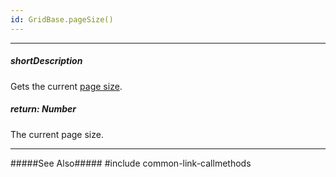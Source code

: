 ```yaml
---
id: GridBase.pageSize()
---
```

---
##### shortDescription
Gets the current [page size](/api-reference/10%20UI%20Components/GridBase/1%20Configuration/paging/pageSize.md '{basewidgetpath}/Configuration/paging/#pageSize').

##### return: Number
The current page size.

---
#####See Also#####
#include common-link-callmethods